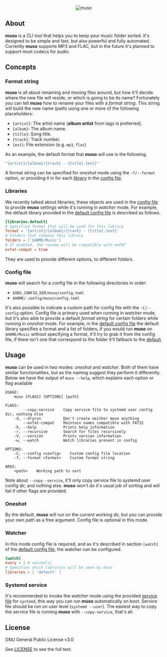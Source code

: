 <!--
 Copyright (C) 2020 kevin
 
 This file is part of muso.
 
 muso is free software: you can redistribute it and/or modify
 it under the terms of the GNU General Public License as published by
 the Free Software Foundation, either version 3 of the License, or
 (at your option) any later version.
 
 muso is distributed in the hope that it will be useful,
 but WITHOUT ANY WARRANTY; without even the implied warranty of
 MERCHANTABILITY or FITNESS FOR A PARTICULAR PURPOSE.  See the
 GNU General Public License for more details.
 
 You should have received a copy of the GNU General Public License
 along with muso.  If not, see <http://www.gnu.org/licenses/>.
-->


<p align="center">
    <br>
    <br>
    <image src="logo/muso.png" alt="muso"></image>
</p>

## About

**muso** is a CLI tool that helps you to keep your music folder sorted. It's
designed to be simple and fast, but also powerful and fully automated.
Currently **muso** supports MP3 and FLAC, but in the future it's planned to
support most codecs for audio.

## Concepts

### Format string
**muso** is all about renaming and moving files around, but how it'll decide
where the new file will reside, or which is going to be its name? Fortunately
you can tell **muso** how to rename your files with a *format string*. This
string will build the new name (path) using one or more of the following
placeholders:

- `{artist}`: The artist name (**album artist** from tags is preferred).
- `{album}`: The album name.
- `{title}`: Song title.
- `{track}`: Track number.
- `{ext}`: File extension (e.g. `mp3`, `flac`)

As an example, the default format that **muso** will use is the following.

```rs
"{artist}/{album}/{track} - {title}.{ext}"
```

A format string can be specified for *oneshot* mode using the `-f/--format`
option, or providing it in for each [library](#libraries) in the [config
file](share/config.toml).

### Libraries
We recently talked about libraries, these objects are used in the [config
file](share/config.toml) to provide **muso** settings while it's running in
*watcher* mode. For example, the default library provided in the [default config file](share/config.toml) is described as follows.

```toml
[libraries.default]
# Specified format that will be used for this library
format = '{artist}/{album}/{track} - {title}.{ext}'
# Folders that compose this library
folders = ['$HOME/Music']
# If enabled, the rename will be compatible with exFAT
exfat-compat = true

```

They are used to provide different options, to different folders. 

### Config file
**muso** will search for a config file in the following directories in order:
- `$XDG_CONFIG_DIR/muso/config.toml`
- `$HOME/.config/muso/config.toml`

It's also possible to indicate a custom path for config file with the
`-C/--config` option. Config file is primary used when running in *watcher*
mode, but it's also able to provide a default *format string* for certain
folders while running in *oneshot* mode. For example, in the [default config
file](share/config.toml) the default library specifies a format and a list of
folders, if you would run **muso** on `$HOME/Music` without specifying a
format, it'll try to grab it from the config file, if there isn't one that
correspond to the folder it'll fallback to the [default](#format-string).

## Usage
**muso** can be used in two modes: *oneshot* and *watcher*. Both of them have 
similar functionalities, but as the naming suggest they perform it differently.
Below we have the output of `muso --help`, which explains each option or flag available

```
USAGE:
    muso [FLAGS] [OPTIONS] [path]

FLAGS:
        --copy-service    Copy service file to systemd user config dir, nothing else
    -d, --dryrun          Don't create neither move anything
        --exfat-compat    Maintain names compatible with FAT32
    -h, --help            Prints help information
    -r, --recursive       Search for files recursively
    -V, --version         Prints version information
    -w, --watch           Watch libraries present in config

OPTIONS:
    -C, --config <config>    Custom config file location
    -f, --format <format>    Custom format string

ARGS:
    <path>    Working path to sort
```

Note about `--copy--service`, it'll only copy service file to systemd user config 
dir, and nothing else. **muso** won't do it's usual job of sorting and will fail
if other flags are provided.

### Oneshot
By the default, **muso** will run on the current working dir, but you can
provide your own path as a free argument. Config file is optional in this mode.

### Watcher
In this mode config file is required, and as it's described in section `[watch]` 
of the [default config file](share/config.toml), the watcher can be configured.

```toml
[watch]
every = 1 # second(s)
# Specifies which libraries will be seen by muso
libraries = [ 'default' ]
```

### Systemd service
It's recommended to invoke the *watcher* mode using the provided [service
file](share/muso.service) for `systemd`, this way you can run **muso**
automatically on boot. Service file should be run on user level (`systemd
--user`). The easiest way to copy the service file is running **muso** with
`--copy-service`, that's all.

## License

GNU General Public License v3.0 

See [LICENSE](LICENSE) to see the full text.